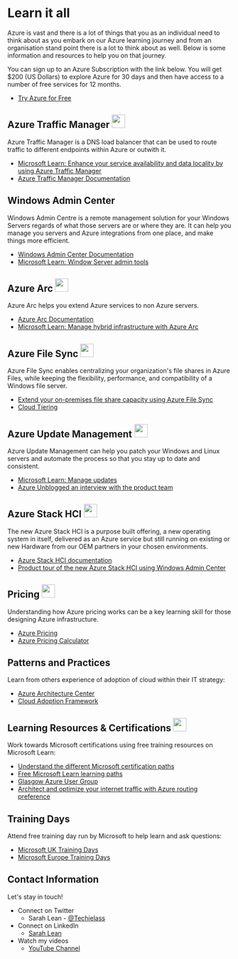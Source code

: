 # Learn it all

Azure is vast and there is a lot of things that you as an individual need to think about as you embark on our Azure learning journey and from an organisation stand point there is a lot to think about as well.  Below is some information and resources to help you on that journey. 

You can sign up to an Azure Subscription with the link below. You will get $200 (US Dollars) to explore Azure for 30 days and then have access to a number of free services for 12 months. 
- [Try Azure for Free](https://aka.ms/Try4Free)

## Azure Traffic Manager <img src="https://github.com/weeyin83/Presentations/blob/master/2021/Techorama/images/trafficmanager.svg" width="30px">
Azure Traffic Manager is a DNS load balancer that can be used to route traffic to different endpoints within Azure or outwith it.
- [Microsoft Learn: Enhance your service availability and data locality by using Azure Traffic Manager](https://docs.microsoft.com/learn/modules/distribute-load-with-traffic-manager/?ocid=AID3023451&WT.mc_id=modinfra-27241-salean)
- [Azure Traffic Manager Documentation](https://docs.microsoft.com/azure/traffic-manager/?ocid=AID3023451&WT.mc_id=modinfra-27241-salean)

## Windows Admin Center
Windows Admin Centre is a remote management solution for your Windows Servers regards of what those servers are or where they are. It can help you manage you servers and Azure integrations from one place, and make things more efficient. 
- [Windows Admin Center Documentation](https://www.microsoft.com/windows-server/windows-admin-center?WT.mc_id=modinfra-27241-salean)
- [Microsoft Learn: Window Server admin tools](https://docs.microsoft.com/learn/modules/describe-windows-server-administration-tools/?WT.mc_id=modinfra-27241-salean)

## Azure Arc <img src="https://github.com/weeyin83/Presentations/blob/master/2021/Techorama/images/arc.png" width="30px">
Azure Arc helps you extend Azure services to non Azure servers.
- [Azure Arc Documentation](https://azure.microsoft.com/en-gb/services/azure-arc/?ocid=AID3023451&WT.mc_id=modinfra-27241-salean)
- [Microsoft Learn: Manage hybrid infrastructure with Azure Arc](https://docs.microsoft.com/learn/paths/manage-hybrid-infrastructure-with-azure-arc/?WT.mc_id=modinfra-27241-salean)

## Azure File Sync <img src="https://github.com/weeyin83/Presentations/blob/master/2021/Techorama/images/filesync" width="30px">
Azure File Sync enables centralizing your organization's file shares in Azure Files, while keeping the flexibility, performance, and compatibility of a Windows file server. 
- [Extend your on-premises file share capacity using Azure File Sync](https://docs.microsoft.com/learn/modules/extend-share-capacity-with-azure-file-sync/?WT.mc_id=modinfra-27241-salean)
- [Cloud Tiering](https://docs.microsoft.com/azure/storage/file-sync/file-sync-cloud-tiering-overview?WT.mc_id=modinfra-27241-salean)

## Azure Update Management <img src="https://github.com/weeyin83/Presentations/blob/master/2021/Techorama/images/updatemanagement.svg" width="30px">
Azure Update Management can help you patch your Windows and Linux servers and automate the process so that you stay up to date and consistent.
- [Microsoft Learn: Manage updates](https://docs.microsoft.com/learn/modules/manage-azure-updates/?WT.mc_id=modinfra-27241-salean)
- [Azure Unblogged an interview with the product team](https://youtu.be/OJcH_AZZmZY)

## Azure Stack HCI <img src="https://github.com/weeyin83/Presentations/blob/master/2021/Techorama/images/stack.svg" width="30px">
The new Azure Stack HCI is a purpose built offering, a new operating system in itself, delivered as an Azure service but still running on existing or new Hardware from our OEM partners in your chosen environments.
- [Azure Stack HCI documentation](https://azure.microsoft.com/products/azure-stack/hci/?WT.mc_id=modinfra-27241-salean)
- [Product tour of the new Azure Stack HCI using Windows Admin Center](https://youtu.be/LxK0hljZkjE)

## Pricing <img src="https://github.com/weeyin83/Presentations/blob/master/2021/Techorama/images/costs.svg" width="30px">
Understanding how Azure pricing works can be a key learning skill for those designing Azure infrastructure.
- [Azure Pricing](https://azure.microsoft.com/pricing/?ocid=AID3023451&WT.mc_id=modinfra-27241-salean)
- [Azure Pricing Calculator](https://azure.microsoft.com/pricing/calculator/?ocid=AID3023451&WT.mc_id=modinfra-27241-salean)

## Patterns and Practices
Learn from others experience of adoption of cloud within their IT strategy:
- [Azure Architecture Center](https://aka.ms/azure-architecture-center)
- [Cloud Adoption Framework](https://docs.microsoft.com/azure/cloud-adoption-framework/?ocid=AID3023451&WT.mc_id=modinfra-27241-salean)

## Learning Resources & Certifications <img src="https://github.com/weeyin83/Presentations/blob/master/2021/Techorama/images/learn.svg" width="30px">
Work towards Microsoft certifications using free training resources on Microsoft Learn:
- [Understand the different Microsoft certification paths](https://aka.ms/certificationjourney)
- [Free Microsoft Learn learning paths](https://docs.microsoft.com/learn/?ocid=AID3023451&WT.mc_id=modinfra-27241-salean)
- [Glasgow Azure User Group](https://www.gaug.co.uk)
- [Architect and optimize your internet traffic with Azure routing preference](https://azure.microsoft.com/blog/architect-and-optimize-your-internet-traffic-with-azure-routing-preference/?ocid=AID3023451&WT.mc_id=modinfra-27241-salean)

## Training Days
Attend free training day run by Microsoft to help learn and ask questions: 
- [Microsoft UK Training Days](https://www.microsoft.com/en-gb/events/training-days/)
- [Microsoft Europe Training Days](https://www.microsoft.com/en-ie/training-days)

## Contact Information

Let's stay in touch! 

- Connect on Twitter
    - Sarah Lean - [@Techielass](https://twitter.com/Techielass)
- Connect on LinkedIn
    - [Sarah Lean](https://in.linkedin.com/in/sazlean)
- Watch my videos
    - [YouTube Channel](https://www.youtube.com/techielass)
